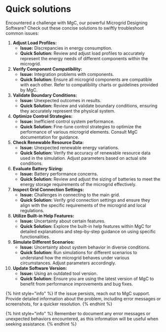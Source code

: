 # Quick solutions

Encountered a challenge with MgC, our powerful Microgrid Designing Software? Check out these concise solutions to swiftly troubleshoot common issues:

1. **Adjust Load Profiles:**
   * **Issue:** Discrepancies in energy consumption.
   * **Quick Solution:** Review and adjust load profiles to accurately represent the energy needs of different components within the microgrid.
2. **Verify Component Compatibility:**
   * **Issue:** Integration problems with components.
   * **Quick Solution:** Ensure all microgrid components are compatible with each other. Refer to compatibility charts or guidelines provided by MgC.
3. **Validate Boundary Conditions:**
   * **Issue:** Unexpected outcomes in results.
   * **Quick Solution:** Review and validate boundary conditions, ensuring they accurately represent the physical system.
4. **Optimize Control Strategies:**
   * **Issue:** Inefficient control system performance.
   * **Quick Solution:** Fine-tune control strategies to optimize the performance of various microgrid elements. Consult MgC documentation for guidance.
5. **Check Renewable Resource Data:**
   * **Issue:** Unexpected renewable energy variations.
   * **Quick Solution:** Verify the accuracy of renewable resource data used in the simulation. Adjust parameters based on actual site conditions.
6. **Evaluate Battery Sizing:**
   * **Issue:** Battery performance concerns.
   * **Quick Solution:** Review and adjust the sizing of batteries to meet the energy storage requirements of the microgrid effectively.
7. **Inspect Grid Connection Settings:**
   * **Issue:** Challenges in connecting to the main grid.
   * **Quick Solution:** Verify grid connection settings and ensure they align with the specific requirements of the microgrid and local regulations.
8. **Utilize Built-in Help Features:**
   * **Issue:** Uncertainty about certain features.
   * **Quick Solution:** Explore the built-in help features within MgC for detailed explanations and step-by-step guidance on using specific functionalities.
9. **Simulate Different Scenarios:**
   * **Issue:** Uncertainty about system behavior in diverse conditions.
   * **Quick Solution:** Run simulations for different scenarios to understand how the microgrid behaves under various circumstances. Adjust parameters accordingly.
10. **Update Software Version:**
    * **Issue:** Using an outdated tool version.
    * **Quick Solution:** Ensure you are using the latest version of MgC to benefit from performance improvements and bug fixes.

{% hint style="info" %}
If the issue persists, reach out to MgC support. Provide detailed information about the problem, including error messages or screenshots, for a quicker resolution.
{% endhint %}

{% hint style="info" %}
Remember to document any error messages or unexpected behaviors encountered, as this information will be useful when seeking assistance.
{% endhint %}
